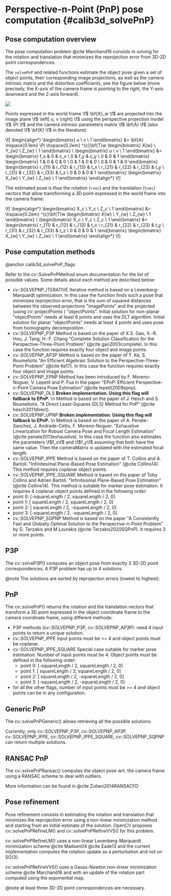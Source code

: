 # Perspective-n-Point (PnP) pose computation {#calib3d_solvePnP}

## Pose computation overview

The pose computation problem @cite Marchand16 consists in solving for the rotation and translation that minimizes the reprojection error from 3D-2D point correspondences.

The `solvePnP` and related functions estimate the object pose given a set of object points, their corresponding image projections, as well as the camera intrinsic matrix and the distortion coefficients, see the figure below (more precisely, the X-axis of the camera frame is pointing to the right, the Y-axis downward and the Z-axis forward).

![](pnp.jpg)

Points expressed in the world frame \f$ \bf{X}_w \f$ are projected into the image plane \f$ \left[ u, v \right] \f$
using the perspective projection model \f$ \Pi \f$ and the camera intrinsic parameters matrix \f$ \bf{A} \f$ (also denoted \f$ \bf{K} \f$ in the literature):

\f[
  \begin{align*}
  \begin{bmatrix}
  u \\
  v \\
  1
  \end{bmatrix} &=
  \bf{A} \hspace{0.1em} \Pi \hspace{0.2em} ^{c}\bf{T}_w
  \begin{bmatrix}
  X_{w} \\
  Y_{w} \\
  Z_{w} \\
  1
  \end{bmatrix} \\
  \begin{bmatrix}
  u \\
  v \\
  1
  \end{bmatrix} &=
  \begin{bmatrix}
  f_x & 0 & c_x \\
  0 & f_y & c_y \\
  0 & 0 & 1
  \end{bmatrix}
  \begin{bmatrix}
  1 & 0 & 0 & 0 \\
  0 & 1 & 0 & 0 \\
  0 & 0 & 1 & 0
  \end{bmatrix}
  \begin{bmatrix}
  r_{11} & r_{12} & r_{13} & t_x \\
  r_{21} & r_{22} & r_{23} & t_y \\
  r_{31} & r_{32} & r_{33} & t_z \\
  0 & 0 & 0 & 1
  \end{bmatrix}
  \begin{bmatrix}
  X_{w} \\
  Y_{w} \\
  Z_{w} \\
  1
  \end{bmatrix}
  \end{align*}
\f]

The estimated pose is thus the rotation (`rvec`) and the translation (`tvec`) vectors that allow transforming
a 3D point expressed in the world frame into the camera frame:

\f[
  \begin{align*}
  \begin{bmatrix}
  X_c \\
  Y_c \\
  Z_c \\
  1
  \end{bmatrix} &=
  \hspace{0.2em} ^{c}\bf{T}_w
  \begin{bmatrix}
  X_{w} \\
  Y_{w} \\
  Z_{w} \\
  1
  \end{bmatrix} \\
  \begin{bmatrix}
  X_c \\
  Y_c \\
  Z_c \\
  1
  \end{bmatrix} &=
  \begin{bmatrix}
  r_{11} & r_{12} & r_{13} & t_x \\
  r_{21} & r_{22} & r_{23} & t_y \\
  r_{31} & r_{32} & r_{33} & t_z \\
  0 & 0 & 0 & 1
  \end{bmatrix}
  \begin{bmatrix}
  X_{w} \\
  Y_{w} \\
  Z_{w} \\
  1
  \end{bmatrix}
  \end{align*}
\f]

## Pose computation methods
@anchor calib3d_solvePnP_flags

Refer to the cv::SolvePnPMethod enum documentation for the list of possible values. Some details about each method are described below:

-   cv::SOLVEPNP_ITERATIVE Iterative method is based on a Levenberg-Marquardt optimization. In
this case the function finds such a pose that minimizes reprojection error, that is the sum
of squared distances between the observed projections "imagePoints" and the projected (using
cv::projectPoints ) "objectPoints". Initial solution for non-planar "objectPoints" needs at least 6 points and uses the DLT algorithm.
Initial solution for planar "objectPoints" needs at least 4 points and uses pose from homography decomposition.
-   cv::SOLVEPNP_P3P Method is based on the paper of X.S. Gao, X.-R. Hou, J. Tang, H.-F. Chang
"Complete Solution Classification for the Perspective-Three-Point Problem" (@cite gao2003complete).
In this case the function requires exactly four object and image points.
-   cv::SOLVEPNP_AP3P Method is based on the paper of T. Ke, S. Roumeliotis
"An Efficient Algebraic Solution to the Perspective-Three-Point Problem" (@cite Ke17).
In this case the function requires exactly four object and image points.
-   cv::SOLVEPNP_EPNP Method has been introduced by F. Moreno-Noguer, V. Lepetit and P. Fua in the
paper "EPnP: Efficient Perspective-n-Point Camera Pose Estimation" (@cite lepetit2009epnp).
-   cv::SOLVEPNP_DLS **Broken implementation. Using this flag will fallback to EPnP.** \n
Method is based on the paper of J. Hesch and S. Roumeliotis.
"A Direct Least-Squares (DLS) Method for PnP" (@cite hesch2011direct).
-   cv::SOLVEPNP_UPNP **Broken implementation. Using this flag will fallback to EPnP.** \n
Method is based on the paper of A. Penate-Sanchez, J. Andrade-Cetto,
F. Moreno-Noguer. "Exhaustive Linearization for Robust Camera Pose and Focal Length
Estimation" (@cite penate2013exhaustive). In this case the function also estimates the parameters \f$f_x\f$ and \f$f_y\f$
assuming that both have the same value. Then the cameraMatrix is updated with the estimated
focal length.
-   cv::SOLVEPNP_IPPE Method is based on the paper of T. Collins and A. Bartoli.
"Infinitesimal Plane-Based Pose Estimation" (@cite Collins14). This method requires coplanar object points.
-   cv::SOLVEPNP_IPPE_SQUARE Method is based on the paper of Toby Collins and Adrien Bartoli.
"Infinitesimal Plane-Based Pose Estimation" (@cite Collins14). This method is suitable for marker pose estimation.
It requires 4 coplanar object points defined in the following order:
  - point 0: [-squareLength / 2,  squareLength / 2, 0]
  - point 1: [ squareLength / 2,  squareLength / 2, 0]
  - point 2: [ squareLength / 2, -squareLength / 2, 0]
  - point 3: [-squareLength / 2, -squareLength / 2, 0]
-   cv::SOLVEPNP_SQPNP Method is based on the paper "A Consistently Fast and Globally Optimal Solution to the
Perspective-n-Point Problem" by G. Terzakis and M.Lourakis (@cite Terzakis2020SQPnP). It requires 3 or more points.

## P3P

The cv::solveP3P() computes an object pose from exactly 3 3D-2D point correspondences. A P3P problem has up to 4 solutions.

@note The solutions are sorted by reprojection errors (lowest to highest).

## PnP

The cv::solvePnP() returns the rotation and the translation vectors that transform a 3D point expressed in the object
coordinate frame to the camera coordinate frame, using different methods:
- P3P methods (cv::SOLVEPNP_P3P, cv::SOLVEPNP_AP3P): need 4 input points to return a unique solution.
- cv::SOLVEPNP_IPPE Input points must be >= 4 and object points must be coplanar.
- cv::SOLVEPNP_IPPE_SQUARE Special case suitable for marker pose estimation.
Number of input points must be 4. Object points must be defined in the following order:
  - point 0: [-squareLength / 2,  squareLength / 2, 0]
  - point 1: [ squareLength / 2,  squareLength / 2, 0]
  - point 2: [ squareLength / 2, -squareLength / 2, 0]
  - point 3: [-squareLength / 2, -squareLength / 2, 0]
- for all the other flags, number of input points must be >= 4 and object points can be in any configuration.

## Generic PnP

The cv::solvePnPGeneric() allows retrieving all the possible solutions.

Currently, only cv::SOLVEPNP_P3P, cv::SOLVEPNP_AP3P, cv::SOLVEPNP_IPPE, cv::SOLVEPNP_IPPE_SQUARE, cv::SOLVEPNP_SQPNP can return multiple solutions.

## RANSAC PnP

The cv::solvePnPRansac() computes the object pose wrt. the camera frame using a RANSAC scheme to deal with outliers.

More information can be found in @cite Zuliani2014RANSACFD

## Pose refinement

Pose refinement consists in estimating the rotation and translation that minimizes the reprojection error using a non-linear minimization method and starting from an initial estimate of the solution. OpenCV proposes cv::solvePnPRefineLM() and cv::solvePnPRefineVVS() for this problem.

cv::solvePnPRefineLM() uses a non-linear Levenberg-Marquardt minimization scheme @cite Madsen04 @cite Eade13 and the current implementation computes the rotation update as a perturbation and not on SO(3).

cv::solvePnPRefineVVS() uses a Gauss-Newton non-linear minimization scheme @cite Marchand16 and with an update of the rotation part computed using the exponential map.

@note at least three 3D-2D point correspondences are necessary.
